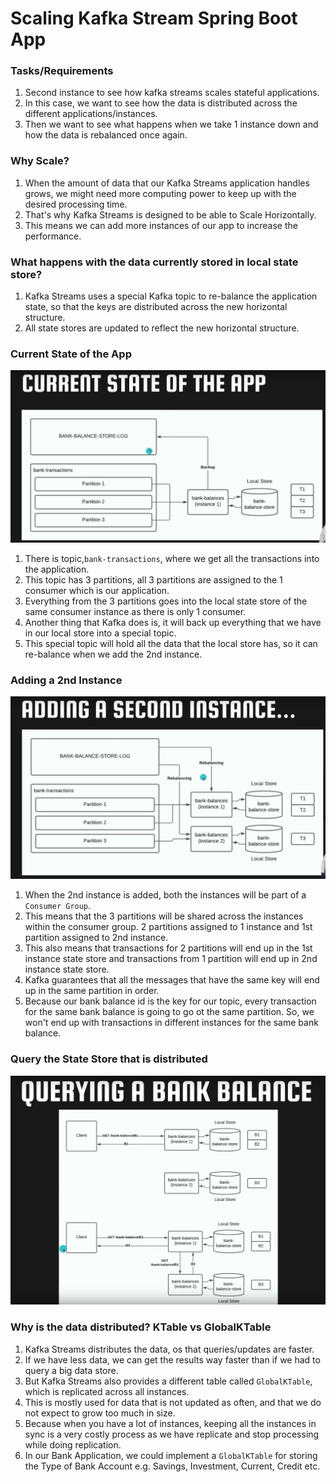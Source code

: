# Scaling Kafka Stream Spring Boot App

### Tasks/Requirements

1. Second instance to see how kafka streams scales stateful applications.
2. In this case, we want to see how the data is distributed across the different applications/instances.
3. Then we want to see what happens when we take 1 instance down and how the data is rebalanced once again.

### Why Scale?

1. When the amount of data that our Kafka Streams application handles grows, we might need more computing power to keep up with the desired processing time.
2. That's why Kafka Streams is designed to be able to Scale Horizontally.
3. This means we can add more instances of our app to increase the performance.

### What happens with the data currently stored in local state store?
1. Kafka Streams uses a special Kafka topic to re-balance the application state, so that the keys are distributed across the new horizontal structure.
2. All state stores are updated to reflect the new horizontal structure.

### Current State of the App

![Image](https://github.com/Mnyu/kafka/blob/main/kafka-stream-bank-queries/docs/scale-1.png)

1. There is topic,```bank-transactions```, where we get all the transactions into the application.
2. This topic has 3 partitions, all 3 partitions are assigned to the 1 consumer which is our application.
3. Everything from the 3 partitions goes into the local state store of the same consumer instance as there is only 1 consumer.
4. Another thing that Kafka does is, it will back up everything that we have in our local store into a special topic.
5. This special topic will hold all the data that the local store has, so it can re-balance when we add the 2nd instance.

### Adding a 2nd Instance

![Image](https://github.com/Mnyu/kafka/blob/main/kafka-stream-bank-queries/docs/scale-2.png)

1. When the 2nd instance is added, both the instances will be part of a ```Consumer Group```.
2. This means that the 3 partitions will be shared across the instances within the consumer group. 2 partitions assigned to 1 instance and 1st partition assigned to 2nd instance.
3. This also means that transactions for 2 partitions will end up in the 1st instance state store and transactions from 1 partition will end up in 2nd instance state store.
4. Kafka guarantees that all the messages that have the same key will end up in the same partition in order.
5. Because our bank balance id is the key for our topic, every transaction for the same bank balance is going to go ot the same partition. So, we won't end up with transactions in different instances for the same bank balance.

### Query the State Store that is distributed

![Image](https://github.com/Mnyu/kafka/blob/main/kafka-stream-bank-queries/docs/scale-3.png)

### Why is the data distributed? KTable vs GlobalKTable

1. Kafka Streams distributes the data, os that queries/updates are faster.
2. If we have less data, we can get the results way faster than if we had to query a big data store.
3. But Kafka Streams also provides a different table called ```GlobalKTable```, which is replicated across all instances.
4. This is mostly used for data that is not updated as often, and that we do not expect to grow too much in size.
5. Because when you have a lot of instances, keeping all the instances in sync is a very costly process as we have replicate and stop processing while doing replication.
6. In our Bank Application, we could implement a ```GlobalKTable``` for storing the Type of Bank Account e.g. Savings, Investment, Current, Credit etc.

